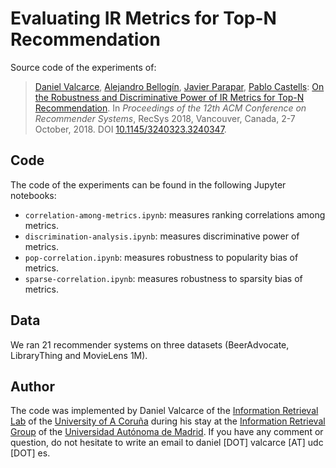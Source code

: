 # Evaluating IR Metrics for Top-N Recommendation

Source code of the experiments of:

> [Daniel Valcarce](http://www.dc.fi.udc.es/~dvalcarce), [Alejandro Bellogín](http://ir.ii.uam.es/~alejandro), [Javier Parapar](http://www.dc.fi.udc.es/~parapar), [Pablo Castells](http://ir.ii.uam.es/castells): [On the Robustness and Discriminative Power of IR Metrics for Top-N Recommendation](http://www.dc.fi.udc.es/~dvalcarce/pubs/valcarce-etal-recsys2018.pdf). In _Proceedings of the 12th ACM Conference on Recommender Systems_, RecSys 2018, Vancouver, Canada, 2-7 October, 2018. DOI [10.1145/3240323.3240347](http://dx.doi.org/10.1145/3240323.3240347).

## Code

The code of the experiments can be found in the following Jupyter notebooks:
- `correlation-among-metrics.ipynb`: measures ranking correlations among metrics.
- `discrimination-analysis.ipynb`: measures discriminative power of metrics.
- `pop-correlation.ipynb`: measures robustness to popularity bias of metrics.
- `sparse-correlation.ipynb`: measures robustness to sparsity bias of metrics.

## Data

We ran 21 recommender systems on three datasets (BeerAdvocate, LibraryThing and MovieLens 1M).

## Author

The code was implemented by Daniel Valcarce of the [Information Retrieval Lab](http://irlab.org) of the [University of A Coruña](https://www.udc.es) during his stay at the [Information Retrieval Group](http://ir.ii.uam.es) of the [Universidad Autónoma de Madrid](http://uam.es). If you have any comment or question, do not hesitate to write an email to daniel [DOT] valcarce [AT] udc [DOT] es.
